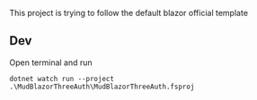 This project is trying to follow the default blazor official template


## Dev

Open terminal and run
    
    dotnet watch run --project .\MudBlazorThreeAuth\MudBlazorThreeAuth.fsproj
